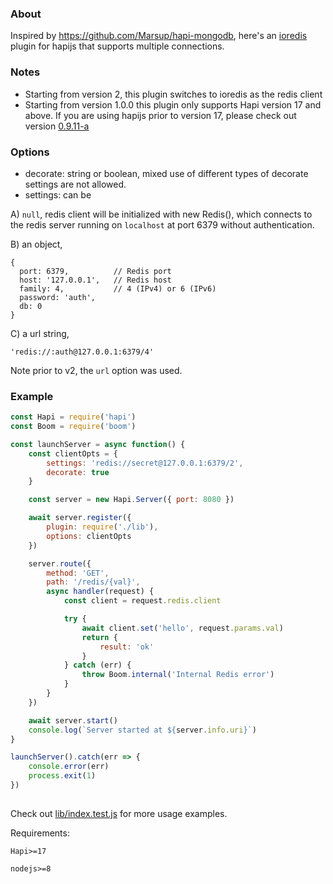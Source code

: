 ### About
Inspired by https://github.com/Marsup/hapi-mongodb, here's an [ioredis](https://github.com/luin/ioredis) plugin for hapijs that supports multiple connections.

### Notes
- Starting from version 2, this plugin switches to ioredis as the redis client
- Starting from version 1.0.0 this plugin only supports Hapi version 17 and above. If you are using hapijs prior to version 17, please check out version [0.9.11-a](https://github.com/midnightcodr/hapi-redis2/tree/0.9.11-a)

### Options
- decorate: string or boolean, mixed use of different types of decorate settings are not allowed.
- settings: can be 

A) `null`, redis client will be initialized with new Redis(), which connects to the redis server running on `localhost` at port 6379 without authentication.

B) an object,
```
{
  port: 6379,          // Redis port
  host: '127.0.0.1',   // Redis host
  family: 4,           // 4 (IPv4) or 6 (IPv6)
  password: 'auth',
  db: 0
}
```

C) a url string, 
```
'redis://:auth@127.0.0.1:6379/4'
```

Note prior to v2, the `url` option was used.


### Example

```javascript
const Hapi = require('hapi')
const Boom = require('boom')

const launchServer = async function() {
    const clientOpts = {
        settings: 'redis://secret@127.0.0.1:6379/2',
        decorate: true
    }

    const server = new Hapi.Server({ port: 8080 })

    await server.register({
        plugin: require('./lib'),
        options: clientOpts
    })

    server.route({
        method: 'GET',
        path: '/redis/{val}',
        async handler(request) {
            const client = request.redis.client

            try {
                await client.set('hello', request.params.val)
                return {
                    result: 'ok'
                }
            } catch (err) {
                throw Boom.internal('Internal Redis error')
            }
        }
    })

    await server.start()
    console.log(`Server started at ${server.info.uri}`)
}

launchServer().catch(err => {
    console.error(err)
    process.exit(1)
})
   
```

Check out [lib/index.test.js](lib/index.test.js) for more usage examples.

Requirements:

    Hapi>=17

    nodejs>=8
